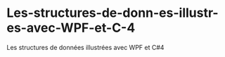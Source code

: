 # Les-structures-de-donn-es-illustr-es-avec-WPF-et-C-4
Les structures de données illustrées avec WPF et C#4
